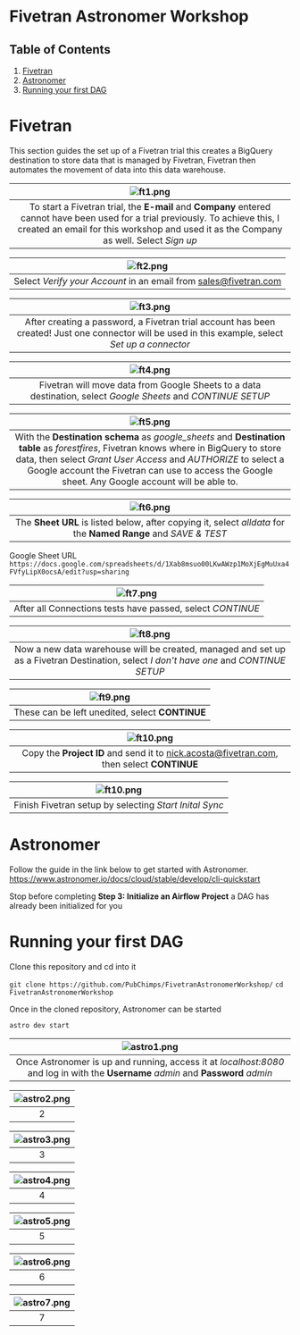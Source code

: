 # Fivetran Astronomer Workshop


## Table of Contents
1. [Fivetran](#fivetran)
2. [Astronomer](#astronomer)
3. [Running your first DAG](#dag)

# Fivetran <a name="fivetran"></a>
This section guides the set up of a Fivetran trial this creates a BigQuery destination to store data that is managed by Fivetran, Fivetran then automates the movement of data into this data warehouse.


| ![ft1.png](images/ft1.png) |
|:--:|
| To start a Fivetran trial, the **E-mail** and **Company** entered cannot have been used for a trial previously. To achieve this, I created an email for this workshop and used it as the Company as well. Select *Sign up* |

| ![ft2.png](images/ft2.png) |
|:--:|
| Select *Verify your Account* in an email from sales@fivetran.com |

| ![ft3.png](images/ft3.png) |
|:--:|
| After creating a password, a Fivetran trial account has been created! Just one connector will be used in this example, select *Set up a connector* |

| ![ft4.png](images/ft4.png) |
|:--:|
| Fivetran will move data from Google Sheets to a data destination, select *Google Sheets* and *CONTINUE SETUP*|

| ![ft5.png](images/ft5.png) |
|:--:|
| With the **Destination schema** as *google_sheets* and **Destination table** as *forestfires*, Fivetran knows where in BigQuery to store data, then select *Grant User Access* and *AUTHORIZE* to select a Google account the Fivetran can use to access the Google sheet. Any Google account will be able to. |

| ![ft6.png](images/ft6.png) |
|:--:|
| The **Sheet URL** is listed below, after copying it, select *alldata* for the **Named Range** and *SAVE & TEST*|

Google Sheet URL
`https://docs.google.com/spreadsheets/d/1Xab8msuo00LKwAWzp1MoXjEgMuUxa4FVfyLipX0ocsA/edit?usp=sharing`

| ![ft7.png](images/ft7.png) |
|:--:|
| After all Connections tests have passed, select *CONTINUE* |

| ![ft8.png](images/ft8.png) |
|:--:|
| Now a new data warehouse will be created, managed and set up as a Fivetran Destination, select *I don't have one* and *CONTINUE SETUP* |

| ![ft9.png](images/ft9.png) |
|:--:|
| These can be left unedited, select **CONTINUE** |

| ![ft10.png](images/ft10.png) |
|:--:|
| Copy the **Project ID** and send it to nick.acosta@fivetran.com, then select **CONTINUE** |

| ![ft10.png](images/ft11.png) |
|:--:|
| Finish Fivetran setup by selecting *Start Inital Sync* |

# Astronomer <a name="astronomer"></a>

Follow the guide in the link below to get started with Astronomer.
https://www.astronomer.io/docs/cloud/stable/develop/cli-quickstart

Stop before completing **Step 3: Initialize an Airflow Project** a DAG has already been initialized for you

# Running your first DAG <a name="dag"></a>

Clone this repository and cd into it

`git clone https://github.com/PubChimps/FivetranAstronomerWorkshop/`
`cd FivetranAstronomerWorkshop`

Once in the cloned repository, Astronomer can be started 

`astro dev start`

| ![astro1.png](images/astro1.png) |
|:--:|
| Once Astronomer is up and running, access it at *localhost:8080* and log in with the **Username** *admin* and **Password** *admin* |

| ![astro2.png](images/astro2.png) |
|:--:|
| 2 |

| ![astro3.png](images/astro3.png) |
|:--:|
| 3 |

| ![astro4.png](images/astro4.png) |
|:--:|
| 4 |

| ![astro5.png](images/astro5.png) |
|:--:|
| 5 |

| ![astro6.png](images/astro6.png) |
|:--:|
| 6 |

| ![astro7.png](images/astro7.png) |
|:--:|
| 7 |






